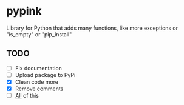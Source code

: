 # pypink
Library for Python that adds many functions, like more exceptions or "is_empty" or "pip_install"
## TODO
- [ ] Fix documentation
- [ ] Upload package to PyPi
- [x] Clean code more
- [x] Remove comments
- [ ] [All](https://github.com/VBPROGER/pypink/issues/1) of this
